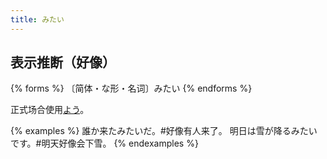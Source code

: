 ```yaml
---
title: みたい
---
```


## 表示推断（好像）

{% forms %}
〔简体・な形・名词〕みたい
{% endforms %}

正式场合使用[よう](./you)。

{% examples %}
誰か来たみたいだ。#好像有人来了。
明日は雪が降るみたいです。#明天好像会下雪。
{% endexamples %}
